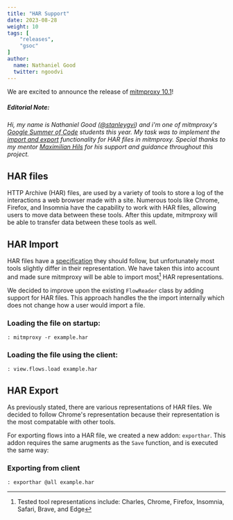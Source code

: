 ```yaml
---
title: "HAR Support"
date: 2023-08-28
weight: 10
tags: [
    "releases",
    "gsoc"
]
author:
  name: Nathaniel Good
  twitter: ngoodvi
---
```


We are excited to announce the release of [mitmproxy 10.1](https://github.com/mitmproxy/mitmproxy/releases/tag/v5.2)! 
<!--more-->

##### *Editorial Note:*

*Hi, my name is Nathaniel Good ([@stanleygvi](https://github.com/stanleygvi)) and i'm one of mitmproxy's [Google Summer of Code](https://summerofcode.withgoogle.com/) students this year.
My task was to implement the [import and export](https://github.com/mitmproxy/mitmproxy/commits?author=stanleygvi) functionality for HAR files in mitmproxy. Special thanks to my mentor [Maximilian Hils](@mhils) for his support and guidance throughout this project.*

## HAR files
HTTP Archive (HAR) files, are used by a variety of tools to store a log of the interactions a web browser made with a site. Numerous tools like Chrome, Firefox, and Insomnia have the capability to work with HAR files, allowing users to move data between these tools. After this update, mitmproxy will be able to transfer data between these tools as well.

## HAR Import
HAR files have a [specification](http://www.softwareishard.com/blog/har-12-spec/) they should follow, but unfortunately most tools slightly differ in their representation. We have taken this into account and made sure mitmproxy will be able to import most[^1] HAR representations.

We decided to improve upon the existing `FlowReader` class by adding support for HAR files. This approach handles the the import internally which does not change how a user would import a file.


### Loading the file on startup:

```
: mitmproxy -r example.har
```
### Loading the file using the client:
```
: view.flows.load example.har
```

## HAR Export
As previously stated, there are various representations of HAR files. We decided to follow Chrome's representation because their representation is the most compatable with other tools.


For exporting flows into a HAR file, we created a new addon: `exporthar`. This addon requires the same arugments as the `Save` function, and is executed the same way:

### Exporting from client
```
: exporthar @all example.har
```


[^1]: Tested tool representations include: Charles, Chrome, Firefox, Insomnia, Safari, Brave, and Edge

